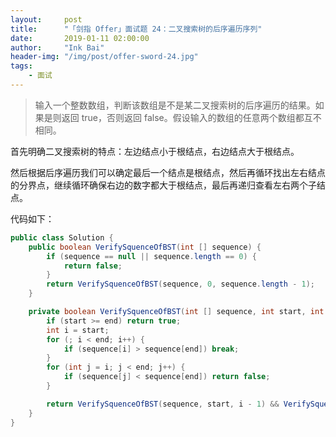 ```yaml
---
layout:     post
title:      "「剑指 Offer」面试题 24：二叉搜索树的后序遍历序列"
date:       2019-01-11 02:00:00
author:     "Ink Bai"
header-img: "/img/post/offer-sword-24.jpg"
tags:
    - 面试
---
```


> 输入一个整数数组，判断该数组是不是某二叉搜索树的后序遍历的结果。如果是则返回 true，否则返回 false。假设输入的数组的任意两个数组都互不相同。

首先明确二叉搜索树的特点：左边结点小于根结点，右边结点大于根结点。

然后根据后序遍历我们可以确定最后一个结点是根结点，然后再循环找出左右结点的分界点，继续循环确保右边的数字都大于根结点，最后再递归查看左右两个子结点。

代码如下：

```java
public class Solution {
    public boolean VerifySquenceOfBST(int [] sequence) {
        if (sequence == null || sequence.length == 0) {
            return false;
        }
        return VerifySquenceOfBST(sequence, 0, sequence.length - 1);
    }

    private boolean VerifySquenceOfBST(int [] sequence, int start, int end) {
        if (start >= end) return true;
        int i = start;
        for (; i < end; i++) {
            if (sequence[i] > sequence[end]) break;
        }
        for (int j = i; j < end; j++) {
            if (sequence[j] < sequence[end]) return false;
        }

        return VerifySquenceOfBST(sequence, start, i - 1) && VerifySquenceOfBST(sequence, i, end - 1);
    }
}
```
